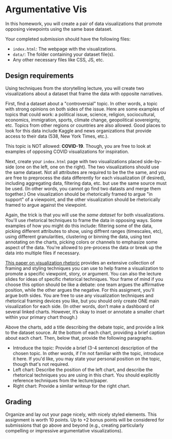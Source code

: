 # Argumentative Vis

In this homework, you will create a pair of data visualizations that promote opposing viewpoints using the same base dataset.

Your completed submission should have the following files:
* `index.html`: The webpage with the visualizations.
* `data/`: The folder containing your dataset file(s).
* Any other necessary files like CSS, JS, etc.

## Design requirements

Using techniques from the storytelling lecture, you will create two visualizations about a dataset that frame the data with opposite narratives.

First, find a dataset about a "controversial" topic. In other words, a topic with strong opinions on both sides of the issue. Here are some examples of topics that could work: a political issue, science, religion, sociocultural, economics, immigration, sports, climate change, geopolitical sovereignty, etc. Topics from other regions or countries are also allowed. Good places to look for this data include Kaggle and news organizations that provide access to their data (538, New York Times, etc.).

This topic is NOT allowed: **COVID-19**. Though, you are free to look at examples of opposing COVID visualizations for inspiration.

Next, create your `index.html` page with two visualizations placed side-by-side (one on the left, one on the right). The two visualizations should use the same dataset. Not all attributes are required to be the the same, and you are free to preprocess the data differently for each visualization (if desired), including aggregating data, filtering data, etc. but use the same source must be used. (In other words, you cannot go find two datasts and merge them together.) One visualization should be rhetorically framed to argue "in support" of a viewpoint, and the other visualization should be rhetorically framed to argue against the viewpoint.

Again, the trick is that you will use the _same dataset_ for both visualizations. You'll use rhetorical techniques to frame the data in opposing ways. Some examples of how you might do this include: filtering some of the data, picking different attributes to show, using diffrent ranges (timescales, etc), using different granularities, clustering or binning the data, using text annotating on the charts, picking colors or channels to emphasize some aspect of the data. You're allowed to pre-process the data or break up the data into multiple files if necessary. 

[This paper on visualization rhetoric](http://users.eecs.northwestern.edu/~jhullman/vis_rhetoric.pdf) provides an extensive collection of framing and styling techniques you can use to help frame a visualization to promote a specific viewpoint, story, or argument. You can also the lecture slides for ideas of specific rhetorical techniques. Your frame of mind if you choose this option should be like a debate: one team argues the affirmative position, while the other argues the negative. For this assigment, you'll argue both sides. You are free to use any visualization techniques and rhetorical framing devices you like, but you should only create ONE main visualization for each side. (In other words, don’t make a dashboard of several linked charts. However, it’s okay to inset or annotate a smaller chart within your primary chart though.)

Above the charts, add a title describing the debate topic, and provide a link to the dataset source. At the bottom of each chart, providing a brief caption about each chart. Then, below that, provide the following paragraphs.

* Introduce the topic: Provide a brief (3-4 sentence) description of the chosen topic. In other words, if I'm not familiar with the topic, introduce it here. If you'd like, you may state your personal position on the topic, though that's not required.
* Left chart: Describe the position of the left chart, and describe the rhetorical techniques you are using in this chart. You should explicitly reference techniques from the lecture/paper.
* Right chart: Provide a similar writeup for the right chart.

## Grading 

Organize and lay out your page nicely, with nicely styled elements. This assignment is worth 10 points. Up to +2 bonus points will be considered for submissions that go above and beyond (e.g., creating particularly compelling or impressive argumentative visualizations).
